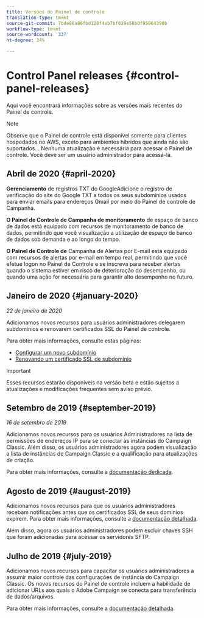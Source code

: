 ```yaml
---
title: Versões do Painel de controle
translation-type: tm+mt
source-git-commit: 7bde86a86fbd128f4eb7bf029e58b0f95964390b
workflow-type: tm+mt
source-wordcount: '337'
ht-degree: 34%

---
```



# Control Panel releases {#control-panel-releases}

Aqui você encontrará informações sobre as versões mais recentes do Painel de controle.

>[!NOTE]
>
>Observe que o Painel de controle está disponível somente para clientes hospedados no AWS, exceto para ambientes híbridos que ainda não são suportados. . Nenhuma atualização é necessária para acessar o Painel de controle. Você deve ser um usuário administrador para acessá-la.

## Abril de 2020 {#april-2020}

**Gerenciamento** de registros TXT do GoogleAdicione o registro de verificação do site do Google TXT a todos os seus subdomínios usados para enviar emails para endereços Gmail por meio do Painel de controle de Campanha.

**O Painel de Controle de Campanha de monitoramento** de espaço de banco de dados está equipado com recursos de monitoramento de banco de dados, permitindo que você visualização a utilização de espaço de banco de dados sob demanda e ao longo do tempo.

**O Painel de Controle de** Campanha de Alertas por E-mail está equipado com recursos de alertas por e-mail em tempo real, permitindo que você efetue logon no Painel de Controle e se inscreva para receber alertas quando o sistema estiver em risco de deterioração do desempenho, ou quando uma ação for necessária para garantir alto desempenho no futuro.

## Janeiro de 2020 {#january-2020}

*22 de janeiro de 2020*

Adicionamos novos recursos para usuários administradores delegarem subdomínios e renovarem certificados SSL do Painel de controle.

Para obter mais informações, consulte estas páginas:
* [Configurar um novo subdomínio](subdomains-certificates/using/setting-up-new-subdomain.md)
* [Renovando um certificado SSL de subdomínio](subdomains-certificates/using/renewing-subdomain-certificate.md)

>[!IMPORTANT]
>
>Esses recursos estarão disponíveis na versão beta e estão sujeitos a atualizações e modificações frequentes sem aviso prévio.

## Setembro de 2019 {#september-2019}

*16 de setembro de 2019*

Adicionamos novos recursos para os usuários Administradores na lista de permissões de endereços IP para se conectar às instâncias do Campaign Classic.
Além disso, os usuários administradores agora podem visualização a lista de instâncias de Campaign Classic e a qualificação para atualizações de criação.

Para obter mais informações, consulte a [documentação dedicada](instances-settings/using/ip-whitelisting-instance-access.md).

## Agosto de 2019 {#august-2019}

Adicionamos novos recursos para que os usuários administradores recebam notificações antes que os certificados SSL de seus domínios expirem. Para obter mais informações, consulte a [documentação detalhada](subdomains-certificates/using/monitoring-ssl-certificates.md).

Além disso, agora os usuários administradores podem excluir chaves SSH que foram adicionadas para acessar os servidores SFTP.

## Julho de 2019 {#july-2019}

Adicionamos novos recursos para capacitar os usuários administradores a assumir maior controle das configurações de instância do Campaign Classic. Os novos recursos do Painel de controle incluem a habilidade de adicionar URLs aos quais o Adobe Campaign se conecta para transferência de dados/arquivos.

Para obter mais informações, consulte a [documentação detalhada](instances-settings/using/url-permissions.md).
